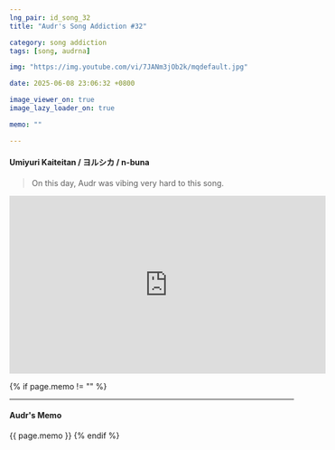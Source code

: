 ```yaml
---
lng_pair: id_song_32
title: "Audr's Song Addiction #32"

category: song addiction
tags: [song, audrna]

img: "https://img.youtube.com/vi/7JANm3jOb2k/mqdefault.jpg"

date: 2025-06-08 23:06:32 +0800

image_viewer_on: true
image_lazy_loader_on: true

memo: ""

---
```


<!-- outline-start -->
#### Umiyuri Kaiteitan / ヨルシカ / n-buna
<!-- outline-end -->

> On this day, Audr was vibing very hard to this song.

<iframe
  width="560"
  height="315"
  src="https://www.youtube.com/embed/7JANm3jOb2k"
  title="YouTube video player"
  frameborder="0"
  allow="accelerometer; clipboard-write; encrypted-media; gyroscope; picture-in-picture; web-share"
  referrerpolicy="strict-origin-when-cross-origin"
  allowfullscreen
  data-align="center"
></iframe>

{% if page.memo != "" %}
<hr>

#### Audr's Memo

{{ page.memo }}
{% endif %}

